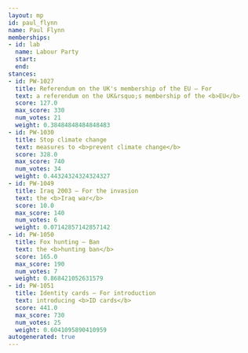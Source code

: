 ```yaml
---
layout: mp
id: paul_flynn
name: Paul Flynn
memberships:
- id: lab
  name: Labour Party
  start: 
  end: 
stances:
- id: PW-1027
  title: Referendum on the UK's membership of the EU — For
  text: a referendum on the UK&rsquo;s membership of the <b>EU</b>
  score: 127.0
  max_score: 330
  num_votes: 21
  weight: 0.38484848484848483
- id: PW-1030
  title: Stop climate change
  text: measures to <b>prevent climate change</b>
  score: 328.0
  max_score: 740
  num_votes: 34
  weight: 0.44324324324324327
- id: PW-1049
  title: Iraq 2003 — For the invasion
  text: the <b>Iraq war</b>
  score: 10.0
  max_score: 140
  num_votes: 6
  weight: 0.07142857142857142
- id: PW-1050
  title: Fox hunting — Ban
  text: the <b>hunting ban</b>
  score: 165.0
  max_score: 190
  num_votes: 7
  weight: 0.868421052631579
- id: PW-1051
  title: Identity cards — For introduction
  text: introducing <b>ID cards</b>
  score: 441.0
  max_score: 730
  num_votes: 25
  weight: 0.6041095890410959
autogenerated: true
---
```

